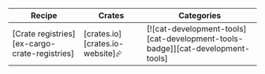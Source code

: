 | Recipe | Crates | Categories |
|--------|--------|------------|
| [Crate registries][ex-cargo-crate-registries] | [crates.io][crates.io-website]⮳ | [![cat-development-tools][cat-development-tools-badge]][cat-development-tools] |

<div class="hidden">
</div>
